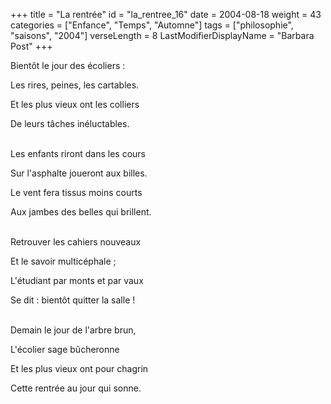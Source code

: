 +++
title = "La rentrée"
id = "la_rentree_16"
date = 2004-08-18
weight = 43
categories = ["Enfance", "Temps", "Automne"]
tags = ["philosophie", "saisons", "2004"]
verseLength = 8
LastModifierDisplayName = "Barbara Post"
+++

Bientôt le jour des écoliers :

Les rires, peines, les cartables.

Et les plus vieux ont les colliers

De leurs tâches inéluctables.

 \
Les enfants riront dans les cours

Sur l'asphalte joueront aux billes.

Le vent fera tissus moins courts

Aux jambes des belles qui brillent.

 \
Retrouver les cahiers nouveaux

Et le savoir multicéphale ;

L'étudiant par monts et par vaux

Se dit : bientôt quitter la salle !

 \
Demain le jour de l'arbre brun,

L'écolier sage bûcheronne

Et les plus vieux ont pour chagrin

Cette rentrée au jour qui sonne.
